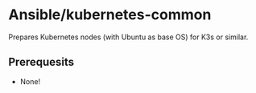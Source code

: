 # Ansible/kubernetes-common #

Prepares Kubernetes nodes (with Ubuntu as base OS) for K3s or similar.

## Prerequesits ##

- None!
